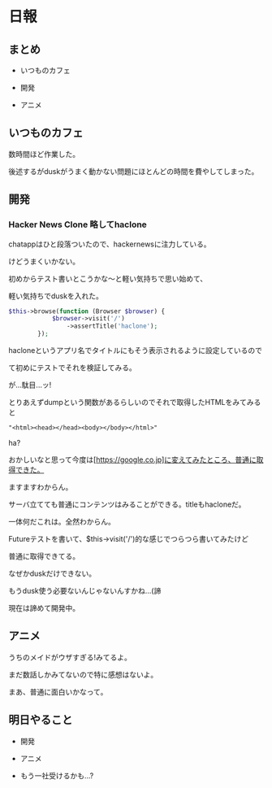 # 日報

## まとめ

* いつものカフェ

* 開発

* アニメ

## いつものカフェ

数時間ほど作業した。

後述するがduskがうまく動かない問題にほとんどの時間を費やしてしまった。

## 開発

### Hacker News Clone 略してhaclone

chatappはひと段落ついたので、hackernewsに注力している。

けどうまくいかない。

初めからテスト書いとこうかな〜と軽い気持ちで思い始めて、

軽い気持ちでduskを入れた。

```php
$this->browse(function (Browser $browser) {
            $browser->visit('/')
                ->assertTitle('haclone');
        });
```

hacloneというアプリ名でタイトルにもそう表示されるように設定しているので

て初めにテストでそれを検証してみる。

が...駄目...ッ!

とりあえずdumpという関数があるらしいのでそれで取得したHTMLをみてみると

```shell
"<html><head></head><body></body></html>"
```

ha?

おかしいなと思って今度は[https://google.co.jp]に変えてみたところ、普通に取得できた。

ますますわからん。

サーバ立てても普通にコンテンツはみることができる。titleもhacloneだ。

一体何だこれは。全然わからん。

Futureテストを書いて、$this->visit('/')的な感じでつらつら書いてみたけど

普通に取得できてる。

なぜかduskだけできない。

もうdusk使う必要ないんじゃないんすかね...(諦

現在は諦めて開発中。

## アニメ

うちのメイドがウザすぎる!みてるよ。

まだ数話しかみてないので特に感想はないよ。

まあ、普通に面白いかなって。


## 明日やること

* 開発

* アニメ

* もう一社受けるかも...?

